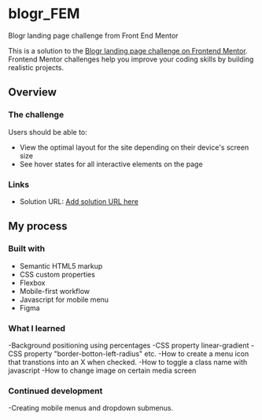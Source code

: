# blogr_FEM
Blogr landing page challenge from Front End Mentor

This is a solution to the [Blogr landing page challenge on Frontend Mentor](https://www.frontendmentor.io/challenges/blogr-landing-page-EX2RLAApP). Frontend Mentor challenges help you improve your coding skills by building realistic projects. 

## Overview

### The challenge

Users should be able to:

- View the optimal layout for the site depending on their device's screen size
- See hover states for all interactive elements on the page


### Links

- Solution URL: [Add solution URL here](https://your-solution-url.com)


## My process

### Built with

- Semantic HTML5 markup
- CSS custom properties
- Flexbox
- Mobile-first workflow
- Javascript for mobile menu
- Figma


### What I learned

-Background positioning using percentages
-CSS property linear-gradient
-CSS property "border-botton-left-radius" etc.
-How to create a menu icon that transtions into an X when checked.
-How to toggle a class name with javascript
-How to change image on certain media screen


### Continued development

-Creating mobile menus and dropdown submenus. 
